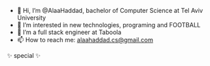 - 👋 Hi, I’m @AlaaHaddad, bachelor of Computer Science at Tel Aviv University
- 👀 I’m interested in new technologies, programing and FOOTBALL
- 🌱 I’m a full stack engineer at Taboola
- 📫 How to reach me: alaahaddad.cs@gmail.com

✨ special ✨
